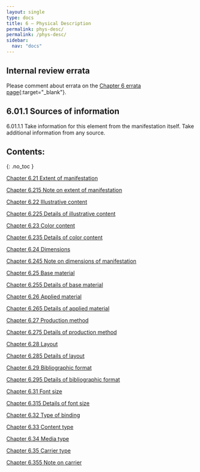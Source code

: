 ```yaml
---
layout: single
type: docs
title: 6 — Physical Description
permalink: phys-desc/
permalink: /phys-desc/
sidebar:
  nav: "docs"
---
```


## Internal review errata

Please comment about errata on the [Chapter 6 errata page](https://docs.google.com/document/d/1mb67GUCT1bbQjywyeTpbjpWDe5iymT3qJ7jeoof5Ra4/edit#heading=h.brar5icgt8ml){:target="_blank"}.

## 6.01.1 Sources of information

<a name="6.01.1.1">6.01.1.1</a> Take information for this element from the manifestation itself. Take additional information from any source. 

## Contents:
{: .no_toc }

[Chapter 6.21 Extent of manifestation](/DCRMR/phys-desc/Extent-of-manifestation/)

[Chapter 6.215 Note on extent of manifestation](/DCRMR/phys-desc/Note-on-extent-of-manifestation/)

[Chapter 6.22 Illustrative content](/DCRMR/phys-desc/Illustrative-content/)

[Chapter 6.225 Details of illustrative content](/DCRMR/phys-desc/Details-of-illustrative-content/)

[Chapter 6.23 Color content](/DCRMR/phys-desc/Color-content/)

[Chapter 6.235 Details of color content](/DCRMR/phys-desc/Details-of-color-content/)

[Chapter 6.24 Dimensions](/DCRMR/phys-desc/Dimensions/)

[Chapter 6.245 Note on dimensions of manifestation](/DCRMR/phys-desc/Note-on-dimensions-of-manifestation/)

[Chapter 6.25 Base material](/DCRMR/phys-desc/Base-material/)

[Chapter 6.255 Details of base material](/DCRMR/phys-desc/Details-of-base-material/)

[Chapter 6.26 Applied material](/DCRMR/phys-desc/Applied-material/)

[Chapter 6.265 Details of applied material](/DCRMR/phys-desc/Details-of-applied-material/)

[Chapter 6.27 Production method](/DCRMR/phys-desc/Production-method/)

[Chapter 6.275 Details of production method](/DCRMR/phys-desc/Details-of-production-method/)

[Chapter 6.28 Layout](/DCRMR/phys-desc/Layout/)

[Chapter 6.285 Details of layout](/DCRMR/phys-desc/Details-of-layout/)

[Chapter 6.29 Bibliographic format](/DCRMR/phys-desc/Bibliographic-format/)

[Chapter 6.295 Details of bibliographic format](/DCRMR/phys-desc/Details-of-bibliographic-format/)

[Chapter 6.31 Font size](/DCRMR/phys-desc/Font-size/)

[Chapter 6.315 Details of font size](/DCRMR/phys-desc/Details-of-font-size/)

[Chapter 6.32 Type of binding](/DCRMR/phys-desc/Type-of-binding/)

[Chapter 6.33 Content type](/DCRMR/phys-desc/Content-type/)

[Chapter 6.34 Media type](/DCRMR/phys-desc/Media-type/)

[Chapter 6.35 Carrier type](/DCRMR/phys-desc/Carrier-type/)

[Chapter 6.355 Note on carrier](/DCRMR/phys-desc/Note-on-carrier/)
